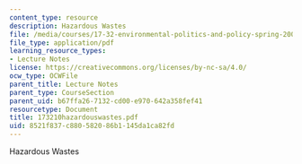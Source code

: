 ```yaml
---
content_type: resource
description: Hazardous Wastes
file: /media/courses/17-32-environmental-politics-and-policy-spring-2003/8521f837c880582086b1145da1ca82fd_173210hazardouswastes.pdf
file_type: application/pdf
learning_resource_types:
- Lecture Notes
license: https://creativecommons.org/licenses/by-nc-sa/4.0/
ocw_type: OCWFile
parent_title: Lecture Notes
parent_type: CourseSection
parent_uid: b67ffa26-7132-cd00-e970-642a358fef41
resourcetype: Document
title: 173210hazardouswastes.pdf
uid: 8521f837-c880-5820-86b1-145da1ca82fd
---
```

Hazardous Wastes